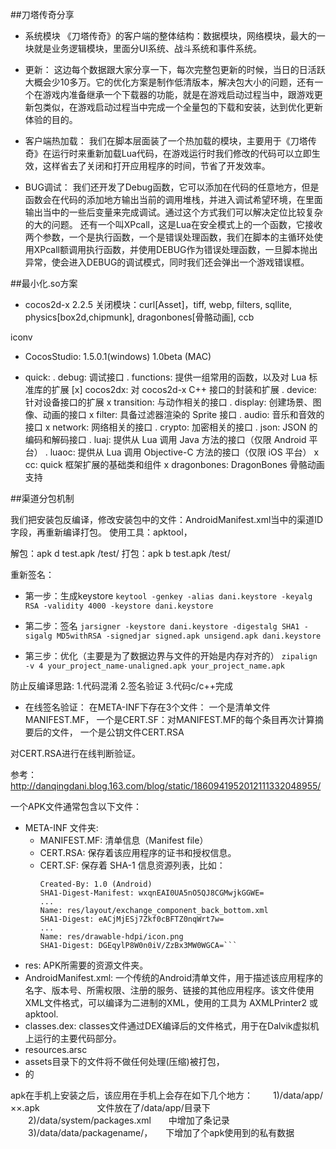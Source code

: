 


##刀塔传奇分享
- 系统模块
《刀塔传奇》的客户端的整体结构：数据模块，网络模块，最大的一块就是业务逻辑模块，里面分UI系统、战斗系统和事件系统。

- 更新：
这边每个数据跟大家分享一下，每次完整包更新的时候，当日的日活跃大概会少10多万。它的优化方案是制作低清版本，解决包大小的问题，还有一个在游戏内准备继承一个下载器的功能，就是在游戏启动过程当中，跟游戏更新包类似，在游戏启动过程当中完成一个全量包的下载和安装，达到优化更新体验的目的。

- 客户端热加载：
我们在脚本层面装了一个热加载的模块，主要用于《刀塔传奇》在运行时来重新加载Lua代码，在游戏运行时我们修改的代码可以立即生效，这样省去了关闭和打开应用程序的时间，节省了开发效率。

- BUG调试：
我们还开发了Debug函数，它可以添加在代码的任意地方，但是函数会在代码的添加地方输出当前的调用堆栈，并进入调试希望环境，在里面输出当中的一些后变量来完成调试。通过这个方式我们可以解决定位比较复杂的大的问题。
还有一个叫XPcall，这是Lua在安全模式上的一个函数，它接收两个参数，一个是执行函数，一个是错误处理函数，我们在脚本的主循环处使用XPcall额调用执行函数，并使用DEBUG作为错误处理函数，一旦脚本抛出异常，使会进入DEBUG的调试模式，同时我们还会弹出一个游戏错误框。


##最小化.so方案

* cocos2d-x 2.2.5 
    关闭模块：curl[Asset]，tiff,  webp, filters,  sqllite, physics[box2d,chipmunk], dragonbones[骨骼动画], ccb

iconv

* CocosStudio: 1.5.0.1(windows) 1.0beta (MAC)

* quick: 
    .   debug: 调试接口
    .   functions: 提供一组常用的函数，以及对 Lua 标准库的扩展
   [x]  cocos2dx: 对 cocos2d-x C++ 接口的封装和扩展
    .   device: 针对设备接口的扩展
    x   transition: 与动作相关的接口
    .   display: 创建场景、图像、动画的接口
    x   filter: 具备过滤器渲染的 Sprite 接口
    .   audio: 音乐和音效的接口
    x   network: 网络相关的接口
    .   crypto: 加密相关的接口
    .   json: JSON 的编码和解码接口
    .   luaj: 提供从 Lua 调用 Java 方法的接口（仅限 Android 平台）
    .   luaoc: 提供从 Lua 调用 Objective-C 方法的接口（仅限 iOS 平台）
    x   cc: quick 框架扩展的基础类和组件
    x   dragonbones: DragonBones 骨骼动画支持


##渠道分包机制


我们把安装包反编译，修改安装包中的文件：AndroidManifest.xml当中的渠道ID字段，再重新编译打包。
使用工具：apktool，

解包：apk d test.apk /test/
打包：apk b test.apk /test/

重新签名：

- 第一步：生成keystore
```keytool -genkey -alias dani.keystore -keyalg RSA -validity 4000 -keystore dani.keystore```

- 第二步：签名
```jarsigner -keystore dani.keystore -digestalg SHA1 -sigalg MD5withRSA -signedjar signed.apk unsigend.apk dani.keystore```

- 第三步：优化（主要是为了数据边界与文件的开始是内存对齐的）
```zipalign -v 4 your_project_name-unaligned.apk your_project_name.apk```



防止反编译思路:
1.代码混淆
2.签名验证
3.代码c/c++完成

- 在线签名验证：
在META-INF下存在3个文件：
一个是清单文件MANIFEST.MF，
一个是CERT.SF：对MANIFEST.MF的每个条目再次计算摘要后的文件，
一个是公钥文件CERT.RSA

对CERT.RSA进行在线判断验证。

参考：http://danqingdani.blog.163.com/blog/static/1860941952012111332048955/

一个APK文件通常包含以下文件：

- META-INF 文件夹:
	- MANIFEST.MF: 清单信息（Manifest file）
	- CERT.RSA: 保存着该应用程序的证书和授权信息。
	- CERT.SF: 保存着 SHA-1 信息资源列表，比如：
		 ```Signature-Version: 1.0
		 Created-By: 1.0 (Android)
		 SHA1-Digest-Manifest: wxqnEAI0UA5nO5QJ8CGMwjkGGWE=
		 ...
		 Name: res/layout/exchange_component_back_bottom.xml
		 SHA1-Digest: eACjMjESj7Zkf0cBFTZ0nqWrt7w=
		 ...
		 Name: res/drawable-hdpi/icon.png
		 SHA1-Digest: DGEqylP8W0n0iV/ZzBx3MW0WGCA=```
- res: APK所需要的资源文件夹。
- AndroidManifest.xml: 一个传统的Android清单文件，用于描述该应用程序的名字、版本号、所需权限、注册的服务、链接的其他应用程序。该文件使用XML文件格式，可以编译为二进制的XML，使用的工具为 AXMLPrinter2 或apktool.
- classes.dex: classes文件通过DEX编译后的文件格式，用于在Dalvik虚拟机上运行的主要代码部分。
- resources.arsc
- assets目录下的文件将不做任何处理(压缩)被打包，
- 的

apk在手机上安装之后，该应用在手机上会存在如下几个地方：
　　1)/data/app/××.apk 　　　　　　 文件放在了/data/app/目录下
　　2)/data/system/packages.xml　　中增加了条记录
　　3)/data/data/packagename/，　　下增加了个apk使用到的私有数据
　


